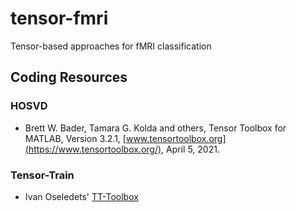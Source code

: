 # tensor-fmri
Tensor-based approaches for fMRI classification

## Coding Resources

### HOSVD

* Brett W. Bader, Tamara G. Kolda and others, Tensor Toolbox for MATLAB, Version 3.2.1, [www.tensortoolbox.org](https://www.tensortoolbox.org/), April 5, 2021.

### Tensor-Train

* Ivan Oseledets' [TT-Toolbox](https://github.com/oseledets/TT-Toolbox)

